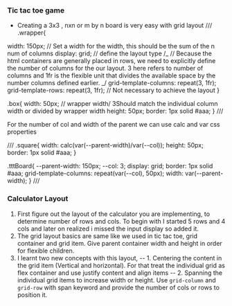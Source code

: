 ### Tic tac toe game

- Creating a 3x3 , nxn or m by n board is very easy with grid layout
  ///
  .wrapper{

width: 150px; // Set a width for the width, this should be the sum of the n num of columns
display: grid; // define the layout type
/_
// Because the html containers are generally placed in rows, we need to explicitly define the number of columns for the our layout. 3 here refers to number of columns and 1fr is the flexible unit that divides the available space by the number columns defined earlier.
_/
grid-template-columns: repeat(3, 1fr);
grid-template-rows: repeat(3, 1fr); // Not necessary to achieve the layout
}

.box{
width: 50px; // wrapper width/ 3Should match the individual column width or divided by wrapper width
height: 50px;
border: 1px solid #aaa;
}
///

For the number of col and width of the parent we can use calc and var css properties

///
.square{
width: calc(var(--parent-width)/var(--col));
height: 50px;
border: 1px solid #aaa;
}

.tttBoard{
--parent-width: 150px;
--col: 3;
display: grid;
border: 1px solid #aaa;
grid-template-columns: repeat(var(--col), 50px);
width: var(--parent-width);
}
///

### Calculator Layout

1. First figure out the layout of the calculator you are implementing, to determine number of rows and cols. To begin with I started 5 rows and 4 cols and later on realized i missed the input display so added it.
2. The grid layout basics are same like we used in tic tac toe, grid container and grid item. Give parent container width and height in order for flexible children.
3. I learnt two new concepts with this layout,
   -- 1. Centering the content in the grid item (Vertical and horizontal). For that treat the individual grid as flex container and use justify content and align items
   -- 2. Spanning the individual grid items to increase width or height. Use `grid-column` and `grid-row` with span keyword and provide the number of cols or rows to position it.
